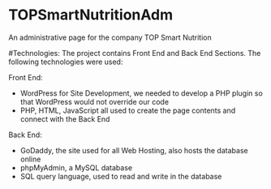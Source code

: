 # TOPSmartNutritionAdm
An administrative page for the company TOP Smart Nutrition

#Technologies:
The project contains Front End and Back End Sections. The following technologies were used:

Front End:
  - WordPress for Site Development, we needed to develop a PHP plugin so that WordPress would not override our code
  - PHP, HTML, JavaScript all used to create the page contents and connect with the Back End

Back End:
  - GoDaddy, the site used for all Web Hosting, also hosts the database online
  - phpMyAdmin, a MySQL database
  - SQL query language, used to read and write in the database
